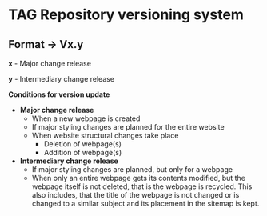 TAG Repository versioning system
================================

## Format -> Vx.y

**x** - Major change release

**y** - Intermediary change release

**Conditions for version update**
- **Major change release**
  - When a new webpage is created
  - If major styling changes are planned for the entire website
  - When website structural changes take place
    - Deletion of webpage(s)
    - Addition of webpage(s)
- **Intermediary change release**
  - If major styling changes are planned, but only for a webpage
  - When only an entire webpage gets its contents modified, but
    the webpage itself is not deleted, that is the webpage is recycled.
    This also includes, that the title of the webpage is not changed or
    is changed to a similar subject and its placement in the sitemap is
    kept.

